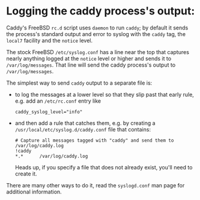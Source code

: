 # Logging the caddy process's output:

Caddy's FreeBSD `rc.d` script uses `daemon` to run `caddy`; by default
it sends the process's standard output and error to syslog with the
`caddy` tag, the `local7` facility and the `notice` level.

The stock FreeBSD `/etc/syslog.conf` has a line near the top that
captures nearly anything logged at the `notice` level or higher and
sends it to `/var/log/messages`.  That line will send the caddy
process's output to `/var/log/messages`.

The simplest way to send `caddy` output to a separate file is:

- to log the messages at a lower level so that they slip past that
  early rule, e.g. add an `/etc/rc.conf` entry like

  ``` shell
  caddy_syslog_level="info"
  ```

- and then add a rule that catches them, e.g. by creating a
  `/usr/local/etc/syslog.d/caddy.conf` file that contains:

  ```
  # Capture all messages tagged with "caddy" and send them to /var/log/caddy.log
  !caddy
  *.*      /var/log/caddy.log
  ```

  Heads up, if you specify a file that does not already exist, you'll
  need to create it.

There are many other ways to do it, read the `syslogd.conf` man page
for additional information.
